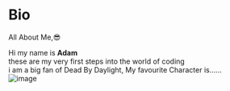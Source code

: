 # Bio
All About Me,😎

Hi my name is **Adam**  
these are my very first steps into the world of coding  
i am a big fan of Dead By Daylight, My favourite Character is......  
![image](https://user-images.githubusercontent.com/131805184/235761076-5a67d3d4-93db-4fd3-a24c-4ebf1b66cd50.png)


